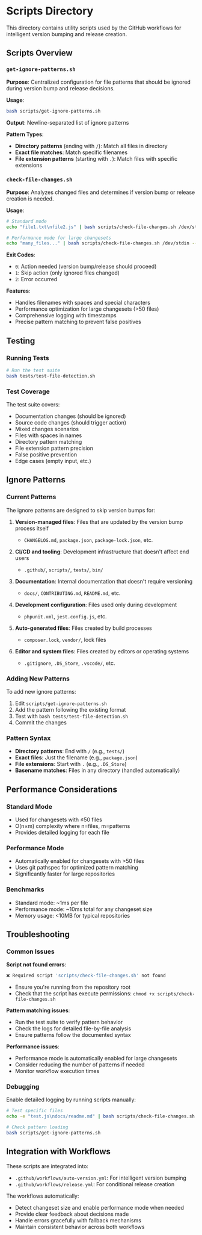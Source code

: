 # Scripts Directory

This directory contains utility scripts used by the GitHub workflows for intelligent version bumping and release creation.

## Scripts Overview

### `get-ignore-patterns.sh`
**Purpose**: Centralized configuration for file patterns that should be ignored during version bump and release decisions.

**Usage**: 
```bash
bash scripts/get-ignore-patterns.sh
```

**Output**: Newline-separated list of ignore patterns

**Pattern Types**:
- **Directory patterns** (ending with `/`): Match all files in directory
- **Exact file matches**: Match specific filenames
- **File extension patterns** (starting with `.`): Match files with specific extensions

### `check-file-changes.sh`
**Purpose**: Analyzes changed files and determines if version bump or release creation is needed.

**Usage**:
```bash
# Standard mode
echo "file1.txt\nfile2.js" | bash scripts/check-file-changes.sh /dev/stdin

# Performance mode for large changesets
echo "many_files..." | bash scripts/check-file-changes.sh /dev/stdin --performance-mode
```

**Exit Codes**:
- `0`: Action needed (version bump/release should proceed)
- `1`: Skip action (only ignored files changed)
- `2`: Error occurred

**Features**:
- Handles filenames with spaces and special characters
- Performance optimization for large changesets (>50 files)
- Comprehensive logging with timestamps
- Precise pattern matching to prevent false positives

## Testing

### Running Tests
```bash
# Run the test suite
bash tests/test-file-detection.sh
```

### Test Coverage
The test suite covers:
- Documentation changes (should be ignored)
- Source code changes (should trigger action)
- Mixed changes scenarios
- Files with spaces in names
- Directory pattern matching
- File extension pattern precision
- False positive prevention
- Edge cases (empty input, etc.)

## Ignore Patterns

### Current Patterns
The ignore patterns are designed to skip version bumps for:

1. **Version-managed files**: Files that are updated by the version bump process itself
   - `CHANGELOG.md`, `package.json`, `package-lock.json`, etc.

2. **CI/CD and tooling**: Development infrastructure that doesn't affect end users
   - `.github/`, `scripts/`, `tests/`, `bin/`

3. **Documentation**: Internal documentation that doesn't require versioning
   - `docs/`, `CONTRIBUTING.md`, `README.md`, etc.

4. **Development configuration**: Files used only during development
   - `phpunit.xml`, `jest.config.js`, etc.

5. **Auto-generated files**: Files created by build processes
   - `composer.lock`, `vendor/`, lock files

6. **Editor and system files**: Files created by editors or operating systems
   - `.gitignore`, `.DS_Store`, `.vscode/`, etc.

### Adding New Patterns
To add new ignore patterns:

1. Edit `scripts/get-ignore-patterns.sh`
2. Add the pattern following the existing format
3. Test with `bash tests/test-file-detection.sh`
4. Commit the changes

### Pattern Syntax
- **Directory patterns**: End with `/` (e.g., `tests/`)
- **Exact files**: Just the filename (e.g., `package.json`)
- **File extensions**: Start with `.` (e.g., `.DS_Store`)
- **Basename matches**: Files in any directory (handled automatically)

## Performance Considerations

### Standard Mode
- Used for changesets with ≤50 files
- O(n×m) complexity where n=files, m=patterns
- Provides detailed logging for each file

### Performance Mode
- Automatically enabled for changesets with >50 files
- Uses git pathspec for optimized pattern matching
- Significantly faster for large repositories

### Benchmarks
- Standard mode: ~1ms per file
- Performance mode: ~10ms total for any changeset size
- Memory usage: <10MB for typical repositories

## Troubleshooting

### Common Issues

**Script not found errors**:
```bash
❌ Required script 'scripts/check-file-changes.sh' not found
```
- Ensure you're running from the repository root
- Check that the script has execute permissions: `chmod +x scripts/check-file-changes.sh`

**Pattern matching issues**:
- Run the test suite to verify pattern behavior
- Check the logs for detailed file-by-file analysis
- Ensure patterns follow the documented syntax

**Performance issues**:
- Performance mode is automatically enabled for large changesets
- Consider reducing the number of patterns if needed
- Monitor workflow execution times

### Debugging
Enable detailed logging by running scripts manually:
```bash
# Test specific files
echo -e "test.js\ndocs/readme.md" | bash scripts/check-file-changes.sh /dev/stdin

# Check pattern loading
bash scripts/get-ignore-patterns.sh
```

## Integration with Workflows

These scripts are integrated into:
- `.github/workflows/auto-version.yml`: For intelligent version bumping
- `.github/workflows/release.yml`: For conditional release creation

The workflows automatically:
- Detect changeset size and enable performance mode when needed
- Provide clear feedback about decisions made
- Handle errors gracefully with fallback mechanisms
- Maintain consistent behavior across both workflows
